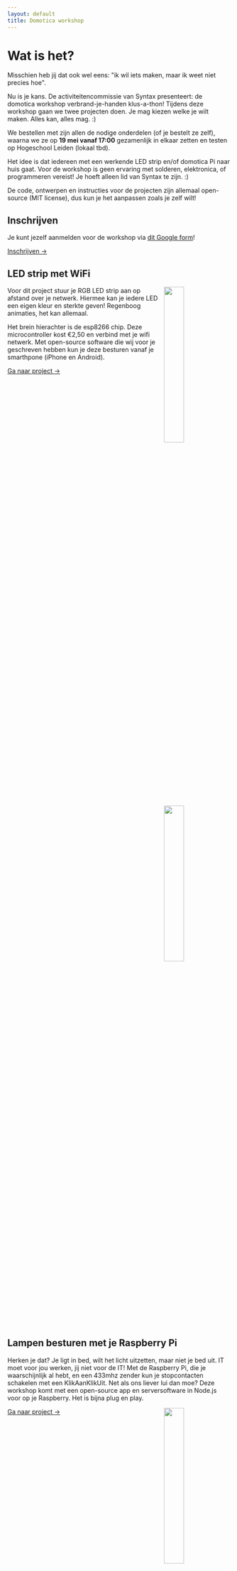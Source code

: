 ```yaml
---
layout: default
title: Domotica workshop
---
```


# Wat is het?

Misschien heb jij dat ook wel eens:
"ik wil iets maken, maar ik weet niet precies hoe".

Nu is je kans. De activiteitencommissie van Syntax presenteert: de domotica workshop verbrand-je-handen klus-a-thon!
Tijdens deze workshop gaan we twee projecten doen. Je mag kiezen welke je wilt maken. Alles kan, alles mag. :)

We bestellen met zijn allen de nodige onderdelen (of je bestelt ze zelf),
waarna we ze op **19 mei vanaf 17:00** gezamenlijk in elkaar zetten en testen op Hogeschool Leiden (lokaal tbd).

Het idee is dat iedereen met een werkende LED strip en/of domotica Pi naar huis gaat. Voor de workshop is geen ervaring
met solderen, elektronica, of programmeren vereist! Je hoeft alleen lid van Syntax te zijn. :)

De code, ontwerpen en instructies voor de projecten zijn allemaal open-source (MIT license),
dus kun je het aanpassen zoals je zelf wilt!

## Inschrijven

Je kunt jezelf aanmelden voor de workshop via [dit Google form](http://goo.gl/forms/DyqEM4lcrh)!

<a class="button" href="http://goo.gl/forms/DyqEM4lcrh">Inschrijven &rarr;</a>

## LED strip met WiFi

<a href="https://syntaxleiden.nl/static/workshop/jacek-led-strip.jpg"><img src="https://syntaxleiden.nl/static/workshop/jacek-led-strip.jpg" style="width: 30%; float: right;" /></a>

Voor dit project stuur je RGB LED strip aan op afstand over je netwerk. Hiermee kan je iedere LED een eigen kleur en sterkte geven! Regenboog animaties, het kan allemaal.

Het brein hierachter is de esp8266 chip. Deze microcontroller kost €2,50 en verbind met je wifi netwerk. Met open-source software die wij voor je geschreven hebben kun je deze besturen vanaf je smarthpone (iPhone en Android).

<a class="button" href="https://github.com/syntax-workshops">Ga naar project &rarr;</a>

<a href="https://syntaxleiden.nl/static/workshop/led-hond.gif"><img src="https://syntaxleiden.nl/static/workshop/led-hond.gif" style="width: 30%; float: right; clear: both;" /></a>

<div style="clear: both; width: 100%;"></div>

## Lampen besturen met je Raspberry Pi

Herken je dat? Je ligt in bed, wilt het licht uitzetten, maar niet je bed uit. IT moet voor jou werken, jij niet voor de IT!
Met de Raspberry Pi, die je waarschijnlijk al hebt, en een 433mhz zender kun je stopcontacten schakelen met een KlikAanKlikUit.
Net als ons liever lui dan moe? Deze workshop komt met een open-source app en serversoftware in Node.js voor op je Raspberry. Het is bijna plug en play.

<a href="https://syntaxleiden.nl/static/workshop/help-me.gif"><img src="https://syntaxleiden.nl/static/workshop/help-me.gif" style="width: 30%; float: right;" /></a>

<a class="button" href="https://github.com/syntax-workshops">Ga naar project &rarr;</a>

<div style="clear: both; width: 100%;"></div>

# Waar is het

We zullen de workshop houden op Hogeschool Leiden. Deze
beschikt over een werkplaats met alle soorten gereedschap die we nodig hebben.

# Wat moet ik hebben

Dit zijn de parts lists (bill of materials) die je nodig hebt voor de projecten.

## Lampen besturen

| Onderdeel                | Prijs NL | Prijs CN | Shop NL                                                                                  | Shop CN                                                                                                                                               |
|--------------------------|----------|----------|------------------------------------------------------------------------------------------|-------------------------------------------------------------------------------------------------------------------------------------------------------|
| Raspberry Pi 1 of hoger  | €27,95   | Nvt      | [SOS Solutions](https://www.sossolutions.nl/raspberry-pi/bordjes) | Nvt |
| 433Mhz zender            | €5,95    | €0,56    | [Kiwi Electronics](https://www.kiwi-electronics.nl/433mhz-rf-link-kit) | [AliExpress](http://www.aliexpress.com/item/RF-wireless-receiver-module-transmitter-module-board-super-regeneration-433MHZ-DC5V-ASK-OOK-1pair-2pcs/1620400987.html) |
| Jumper kabeltjes (F/F)   | €5,95    | €2,62    | [Kiwi Electronics](https://www.kiwi-electronics.nl/Premium-Jumperwires-40-stuks-op-strip-20cm-female-female) | [AliExpress](http://www.aliexpress.com/item/120pcs-20cm-male-male-male-female-and-female-jumper-wire-Dupont-cable-for-Arduino/1728903423.html) |
| KaKu/Action beginnersset | €22,49   | Nvt      | [Gamma](https://www.gamma.nl/assortiment/klikaanklikuit-schakelset-apa3-1500r/p/B364802) of [Action](http://www.action.nl/schakelset-afstandsbediening-4dlg-rand-aarde) | Nvt |

## LED strip met WiFi

| Onderdeel                    | Prijs NL | Prijs CN | Shop NL                                                                  | Shop CN                                                                                                                                                                                                                                                                                                                                                                                                                                          |
|------------------------------|----------|----------|--------------------------------------------------------------------------|-----------------------------------------------------------------------------------------------------------------------------------------------------------------------------------------------|
| NodeMCU bordje               | €15,76   | €3,86    | [Antratek](https://www.antratek.nl/nodemcu-v2-lua-based-esp8266-development-kit) | [AliExpress](http://www.aliexpress.com/item/V2-4M-4FLASH-NodeMcu-Lua-WIFI-Networking-development-board-Based-ESP8266/32448662166.html) |
| ws2812b LED strip 1m 30 ip30 | €16,95   | €4,43    | [Kiwi Electronics](https://www.kiwi-electronics.nl/digitale-rgb-ledstrip-ws2812b-30-led-1m) | [AliExpress](http://www.aliexpress.com/item/1m-4m-5m-individually-addressable-waterproof-ip65-ip67-5050-rgb-30-60-144-led-m-5v/32351194166.html) |
| 5v voeding van 3 ampere      | €17,95   | €3,95    | [AlleKabels](https://www.allekabels.nl/na/0/1307590/universele-ac-dc-adapter-5-v.html) | [AliExpress](http://www.aliexpress.com/item/Best-Price-UK-US-EU-Plug-Universal-AC-Adapter-Replacement-for-DC-5V-3A-Charger-Power/32298873894.html) |
| Perfboard                    | Nvt      | €5,06    | Nvt | [AliExpress](http://www.aliexpress.com/item/20pcs-5x7-4x6-3x7-2x8-cm-Pcb-Double-Sided-Copper-Prototype-Universal-PCB-Board-for-Arduino/32327790171.html) |
| Condenstator van 1µf (elco)  | Nvt      | €0,00    | Nvt | [AliExpress](#) |
| Jumper kabeltjes (F/F)       | €5,95    | €2,62    | [Kiwi Electronics](https://www.kiwi-electronics.nl/Premium-Jumperwires-40-stuks-op-strip-20cm-female-female) | [AliExpress](http://www.aliexpress.com/item/120pcs-20cm-male-male-male-female-and-female-jumper-wire-Dupont-cable-for-Arduino/1728903423.html) |
| Male header pins             | €8,95    | €0,66    | [Kiwi Electronics](https://www.kiwi-electronics.nl/header-strip-40-pins) | [AliExpress](http://www.aliexpress.com/item/20pcs-Lot-Gold-plated-Single-Row-1x40-pin-2-54mm-Male-Header-Free-shipping-hot-sales/670908618.html) |

## Gereedschap

De volgende gereedschappen zullen we gebruiken op de workshop. Wij zorgen dat
er van alles minstens iets aanwezig is, maar als je het hebt, neem het dan
vooral mee!

* Soldeerbout (breng er een mee!)
* Soldeertin
* Kniptang
* Multimeter

# Formulier onderdelen inkopen

Mocht je liever ons onderdelen laten bestellen kan dit via het inschrijf formulier. De link hiervoor is onder het kopje Inschrijven te vinden.

Voor deze bestelling is het nodig dat je de onderdelen aanvinkt die je nog nodig hebt. Wij bestellen deze dan voor je in China en nemen ze mee naar de workshop. Het bestel proces van Ali Express is niet bijzonder en gebruikt gewoon iDeal. Je kunt het dus ook zelf bestellen. Dan krijg je het ook gewoon netjes zelf thuis :)
